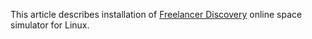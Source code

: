 This article describes installation of [Freelancer Discovery](<https://discoverygc.com/>) online space simulator for Linux. 
